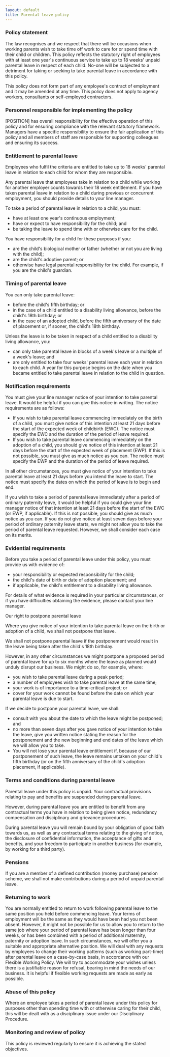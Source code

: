 ```yaml
---
layout: default
title: Parental leave policy
---
```


### Policy statement

The law recognises and we respect that there will be occasions when working parents wish to take time off work to care for or spend time with their child or children.  This policy reflects the statutory right of employees with at least one year's continuous service to take up to 18 weeks' unpaid parental leave in respect of each child.  No-one will be subjected to a detriment for taking or seeking to take parental leave in accordance with this policy.

This policy does not form part of any employee's contract of employment and it may be amended at any time.  This policy does not apply to agency workers, consultants or self-employed contractors.

### Personnel responsible for implementing the policy

[POSITION] has overall responsibility for the effective operation of this policy and for ensuring compliance with the relevant statutory framework.  Managers have a specific responsibility to ensure the fair application of this policy and all members of staff are responsible for supporting colleagues and ensuring its success.

### Entitlement to parental leave

Employees who fulfil the criteria are entitled to take up to 18 weeks' parental leave in relation to each child for whom they are responsible.

Any parental leave that employees take in relation to a child while working for another employer counts towards their 18 week entitlement. If you have taken parental leave in relation to a child during previous or concurrent employment, you should provide details to your line manager.

To take a period of parental leave in relation to a child, you must:

* have at least one year's continuous employment;
* have or expect to have responsibility for the child; and
* be taking the leave to spend time with or otherwise care for the child.

You have responsibility for a child for these purposes if you:

* are the child's biological mother or father (whether or not you are living with the child);
* are the child's adoptive parent; or
* otherwise have legal parental responsibility for the child. For example, if you are the child's guardian.

### Timing of parental leave

You can only take parental leave:

* before the child's fifth birthday; or
* in the case of a child entitled to a disability living allowance, before the child's 18th birthday; or
* in the case of an adopted child, before the fifth anniversary of the date of placement or, if sooner, the child's 18th birthday.

Unless the leave is to be taken in respect of a child entitled to a disability living allowance, you:

* can only take parental leave in blocks of a week's leave or a multiple of a week's leave; and
* are only entitled to take four weeks' parental leave each year in relation to each child. A year for this purpose begins on the date when you became entitled to take parental leave in relation to the child in question.

### Notification requirements

You must give your line manager notice of your intention to take parental leave. It would be helpful if you can give this notice in writing. The notice requirements are as follows:

* If you wish to take parental leave commencing immediately on the birth of a child, you must give notice of this intention at least 21 days before the start of the expected week of childbirth (EWC). The notice must specify the EWC and the duration of the period of leave required.
* If you wish to take parental leave commencing immediately on the adoption of a child, you should give notice of this intention at least 21 days before the start of the expected week of placement (EWP). If this is not possible, you must give as much notice as you can. The notice must specify the EWP and the duration of the period of leave required.

In all other circumstances, you must give notice of your intention to take parental leave at least 21 days before you intend the leave to start. The notice must specify the dates on which the period of leave is to begin and end.

If you wish to take a period of parental leave immediately after a period of ordinary paternity leave, it would be helpful if you could give your line manager notice of that intention at least 21 days before the start of the EWC (or EWP, if applicable). If this is not possible, you should give as much notice as you can. If you do not give notice at least seven days before your period of ordinary paternity leave starts, we might not allow you to take the period of parental leave requested. However, we shall consider each case on its merits.

### Evidential requirements

Before you take a period of parental leave under this policy, you must provide us with evidence of:
* your responsibility or expected responsibility for the child;
* the child's date of birth or date of adoption placement; and
* if applicable, the child's entitlement to a disability living allowance.

For details of what evidence is required in your particular circumstances, or if you have difficulties obtaining the evidence, please contact your line manager.

Our right to postpone parental leave

Where you give notice of your intention to take parental leave on the birth or adoption of a child, we shall not postpone that leave.

We shall not postpone parental leave if the postponement would result in the leave being taken after the child's 18th birthday.

However, in any other circumstances we might postpone a proposed period of parental leave for up to six months where the leave as planned would unduly disrupt our business. We might do so, for example, where:

* you wish to take parental leave during a peak period;
* a number of employees wish to take parental leave at the same time;
* your work is of importance to a time-critical project; or
* cover for your work cannot be found before the date on which your parental leave is due to start.

If we decide to postpone your parental leave, we shall:

* consult with you about the date to which the leave might be postponed; and
* no more than seven days after you gave notice of your intention to take the leave, give you written notice stating the reason for the postponement and the new beginning and end dates of the leave which we will allow you to take.
* You will not lose your parental leave entitlement if, because of our postponement of such leave, the leave remains untaken on your child's fifth birthday (or on the fifth anniversary of the child's adoption placement, if applicable).

### Terms and conditions during parental leave

Parental leave under this policy is unpaid. Your contractual provisions relating to pay and benefits are suspended during parental leave.

However, during parental leave you are entitled to benefit from any contractual terms you have in relation to being given notice, redundancy compensation and disciplinary and grievance procedures.

During parental leave you will remain bound by your obligation of good faith towards us, as well as any contractual terms relating to the giving of notice, the disclosure of confidential information, the acceptance of gifts and benefits, and your freedom to participate in another business (for example, by working for a third party).

### Pensions
If you are a member of a defined contribution (money purchase) pension scheme, we shall not make contributions during a period of unpaid parental leave.

### Returning to work

You are normally entitled to return to work following parental leave to the same position you held before commencing leave. Your terms of employment will be the same as they would have been had you not been absent.
However, it might not be possible for us to allow you to return to the same job where your period of parental leave has been longer than four weeks, or has been combined with a period of additional maternity, paternity or adoption leave. In such circumstances, we will offer you a suitable and appropriate alternative position.
We will deal with any requests by employees to change their working patterns (such as working part-time) after parental leave on a case-by-case basis, in accordance with our Flexible Working Policy. We will try to accommodate your wishes unless there is a justifiable reason for refusal, bearing in mind the needs of our business. It is helpful if flexible working requests are made as early as possible.

### Abuse of this policy

Where an employee takes a period of parental leave under this policy for purposes other than spending time with or otherwise caring for their child, this will be dealt with as a disciplinary issue under our Disciplinary Procedure.

### Monitoring and review of policy

This policy is reviewed regularly to ensure it is achieving the stated objectives.

